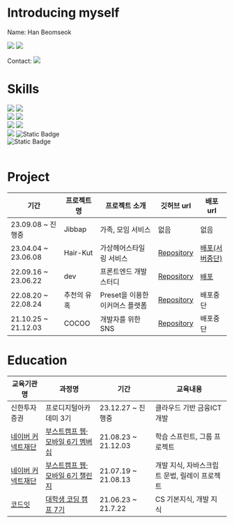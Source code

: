 # Introducing myself

Name: Han Beomseok

<img src='https://github-readme-stats.vercel.app/api?username=beomseok37&show_icons=true&theme=default' />
<img src='https://github-readme-stats.vercel.app/api/top-langs/?username=beomseok37&layout=compact&count_private=true&hide=swift,kotlin' />

Contact: <a href="mailto:bmtosss@gmail.com"><img src="https://img.shields.io/badge/Gmail-d14836?style=flat-square&logo=Gmail&logoColor=white&link=tls1gy2rms3@gmail.com"/></a>


# Skills
<div>
  <img src="https://img.shields.io/badge/HTML5-e34f26?style=flat-square&logo=html5&logoColor=white"/>
  <img src="https://img.shields.io/badge/CSS3-1572B6?style=flat-square&logo=css3&logoColor=white"/>
</div>
<div>
  <img src="https://img.shields.io/badge/TypeScript-3776AB?style=flat-square&logo=Typescript&logoColor=white"/>
  <img src="https://img.shields.io/badge/JavaScript-f7df1e?style=flat-square&logo=javascript&logoColor=white"/>
</div>
<div>
  <img src="https://img.shields.io/badge/React-61DAFB?style=flat-square&logo=React&logoColor=white"/>
  <img src="https://img.shields.io/badge/Next-000000?style=flat-square&logo=Next.js&logoColor=white"/>
</div>
<div>
  <img src="https://img.shields.io/badge/Node.js-339933?style=flat-square&logo=Node.js&logoColor=white"/>
  <img alt="Static Badge" src="https://img.shields.io/badge/Spring-%236DB33F?style=flat-square&logo=Spring&logoColor=white">
</div>
<div>
  <img alt="Static Badge" src="https://img.shields.io/badge/MySQL-%234479A1?style=flat-square&logo=MySQL&logoColor=white">
</div>
<br>

# 

# Project

| 기간                | 프로젝트명 | 프로젝트 소개     | 깃허브 url                                                                | 배포 url                                           |
| ------------------- | ---------- | ----------------- | ------------------------------------------------------------------------- | -------------------------------------------------- |
|23.09.08 ~ 진행중 | Jibbap | 가족, 모임 서비스| 없음 | 없음 |
| 23.04.04 ~ 23.06.08 | Hair-Kut | 가상헤어스타일링 서비스| <a href='https://github.com/Hair-Kut/frontend'>Repository</a>| <a href='https://frontend-ten-lyart.vercel.app/'>배포(서버중단)</a> |
| 22.09.16 ~ 23.06.22 | dev | 프론트엔드 개발 스터디| <a href='https://github.com/beomseok37/dev'>Repository</a>| <a href='https://www.beomseok.dev'>배포</a>|
| 22.08.20 ~ 22.08.24 | 추천의 유혹 | Preset을 이용한 이커머스 플랫폼| <a href='https://github.com/orgs/kurly-tor/repositories'>Repository</a>| 배포중단 |
| 21.10.25 ~ 21.12.03 | COCOO      | 개발자를 위한 SNS | <a href='https://github.com/boostcampwm-2021/WEB26-COKIRI'>Repository</a> | 배포중단 |

# Education

| 교육기관명                                                 | 과정명                                                                                        | 기간                | 교육내용                                      |
| ---------------------------------------------------------- | --------------------------------------------------------------------------------------------- | ------------------- | --------------------------------------------- |
|신한투자증권|프로디지털아카데미 3기|23.12.27 ~ 진행중| 클라우드 기반 금융ICT개발|
| <a href="https://www.connect.or.kr/">네이버 커넥트재단</a> | <a href="https://boostcamp.connect.or.kr/program_wm.html">부스트캠프 웹·모바일 6기 멤버십</a> | 21.08.23 ~ 21.12.03 | 학습 스프린트, 그룹 프로젝트                  |
| <a href="https://www.connect.or.kr/">네이버 커넥트재단</a> | <a href="https://boostcamp.connect.or.kr/program_wm.html">부스트캠프 웹·모바일 6기 챌린지</a> | 21.07.19 ~ 21.08.13 | 개발 지식, 자바스크립트 문법, 릴레이 프로젝트 |
| <a href="https://www.codeit.kr/">코드잇</a>                | <a href="https://www.boostcourse.org/study-cs50-2nd/">대학생 코딩 캠프 7기</a>                | 21.06.23 ~ 21.7.22  | CS 기본지식, 개발 지식                        |